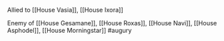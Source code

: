 Allied to [[House Vasia]], [[House Ixora]]

Enemy of [[House Gesamane]], [[House Roxas]], [[House Navi]], [[House Asphodel]], [[House Morningstar]]
#augury 